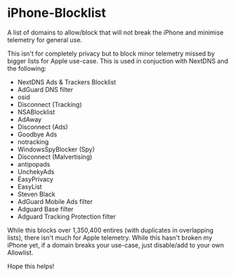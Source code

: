 # iPhone-Blocklist
A list of domains to allow/block that will not break the iPhone and minimise telemetry for general use. 

This isn't for completely privacy but to block minor telemetry missed by bigger lists for Apple use-case.
This is used in conjuction with NextDNS and the following:
- NextDNS Ads & Trackers Blocklist
- AdGuard DNS filter
- osid
- Disconnect (Tracking)
- NSABlocklist
- AdAway
- Disconnect (Ads)
- Goodbye Ads
- notracking
- WindowsSpyBlocker (Spy)
- Disconnect (Malvertising)
- antipopads
- UnchekyAds
- EasyPrivacy
- EasyList
- Steven Black
- AdGuard Mobile Ads filter
- Adguard Base filter
- Adguard Tracking Protection filter

While this blocks over 1,350,400 entires (with duplicates in overlapping lists), there isn't much for Apple telemetry.
While this hasn't broken my iPhone yet, if a domain breaks your use-case, just disable/add to your own Allowlist.

Hope this helps!
